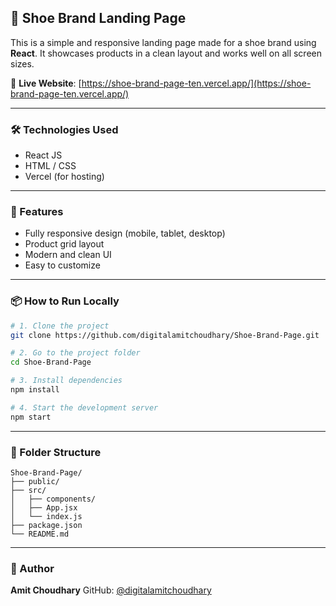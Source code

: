  ## 👟 Shoe Brand Landing Page

This is a simple and responsive landing page made for a shoe brand using **React**. It showcases products in a clean layout and works well on all screen sizes.

🔗 **Live Website**: [https://shoe-brand-page-ten.vercel.app/](https://shoe-brand-page-ten.vercel.app/)

---

### 🛠️ Technologies Used

* React JS
* HTML / CSS
* Vercel (for hosting)

---

### 📸 Features

* Fully responsive design (mobile, tablet, desktop)
* Product grid layout
* Modern and clean UI
* Easy to customize

---

### 📦 How to Run Locally

```bash
# 1. Clone the project
git clone https://github.com/digitalamitchoudhary/Shoe-Brand-Page.git

# 2. Go to the project folder
cd Shoe-Brand-Page

# 3. Install dependencies
npm install

# 4. Start the development server
npm start
```

---

### 📁 Folder Structure

```
Shoe-Brand-Page/
├── public/
├── src/
│   ├── components/
│   ├── App.jsx
│   └── index.js
├── package.json
└── README.md
```

---

### 👤 Author

**Amit Choudhary**
GitHub: [@digitalamitchoudhary](https://github.com/digitalamitchoudhary)
